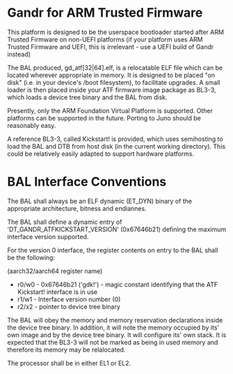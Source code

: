 # Gandr for ARM Trusted Firmware

This platform is designed to be the userspace bootloader started after ARM
Trusted Firmware on non-UEFI platforms (if your platform uses ARM Trusted
Firmware and UEFI, this is irrelevant - use a UEFI build of Gandr instead)

The BAL produced, gd_atf[32|64].elf, is a relocatable ELF file which can be
located wherever appropriate in memory. It is designed to be placed "on disk"
(i.e. in your device's /boot filesystem), to facilitate upgrades. A small loader
is then placed inside your ATF firmware image package as BL3-3, which loads a
device tree binary and the BAL from disk.

Presently, only the ARM Foundation Virtual Platform is supported. Other
platforms can be supported in the future. Porting to Juno should be reasonably
easy.

A reference BL3-3, called Kickstart! is provided, which uses semihosting to load
the BAL and DTB from host disk (in the current working directory). This could
be relatively easily adapted to support hardware platforms.

# BAL Interface Conventions
The BAL shall always be an ELF dynamic (ET_DYN) binary of the appropriate
architecture, bitness and endiannes.

The BAL shall define a dynamic entry of 'DT_GANDR_ATFKICKSTART_VERSION'
(0x67646b21) defining the maximum interface version supported.

For the version 0 interface, the register contents on entry to the BAL shall be
the following:

(aarch32/aarch64 register name)
* r0/w0 - 0x67646b21 ('gdk!') - magic constant identifying that the ATF Kickstart! interface is in use
* r1/w1 - Interface version number (0)
* r2/x2 - pointer to device tree binary

The BAL will obey the memory and memory reservation declarations inside the
device tree binary. In addition, it will note the memory occupied by its' own
image and by the device tree binary. It will configure its' own stack. It is
expected that the BL3-3 will not be marked as being in used memory and therefore
its memory may be relalocated.

The processor shall be in either EL1 or EL2.
